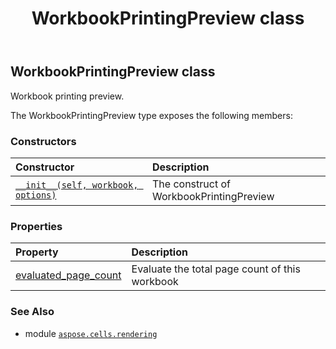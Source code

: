 ﻿---
title: WorkbookPrintingPreview class
second_title: Aspose.Cells for Python via .NET API References
description: 
type: docs
weight: 150
url: /aspose.cells.rendering/workbookprintingpreview/
is_root: false
---

## WorkbookPrintingPreview class

Workbook printing preview.



The WorkbookPrintingPreview type exposes the following members:

### Constructors
| Constructor | Description |
| :- | :- |
| [`__init__(self, workbook, options)`](/cells/python-net/aspose.cells.rendering/workbookprintingpreview/__init__/#aspose.cells.workbook-aspose.cells.rendering.imageorprintoptions) | The construct of WorkbookPrintingPreview |


### Properties
| Property | Description |
| :- | :- |
| [evaluated_page_count](/cells/python-net/aspose.cells.rendering/workbookprintingpreview/evaluated_page_count) | Evaluate the total page count of this workbook |



### See Also
* module [`aspose.cells.rendering`](..)
